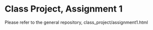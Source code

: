 # Class Project, Assignment 1

Please refer to the general repository, class_project/assignment1.html
